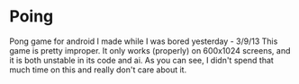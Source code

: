 Poing
=====

Pong game for android I made while I was bored yesterday - 3/9/13
This game is pretty improper. It only works (properly) on 600x1024 screens, and it is both unstable in its code and ai.
As you can see, I didn't spend that much time on this and really don't care about it.
